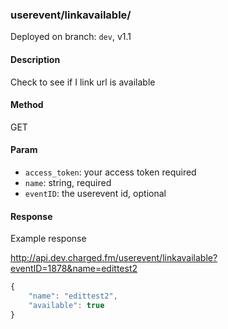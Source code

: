 ### **userevent/linkavailable/**

Deployed on branch: `dev`, v1.1

#### **Description**

Check to see if I link url is available

#### **Method**

GET

#### **Param**

- `access_token`: your access token required
- `name`: string, required
- `eventID`: the userevent id, optional


#### **Response**

Example response

http://api.dev.charged.fm/userevent/linkavailable?eventID=1878&name=edittest2
```javascript
{
    "name": "edittest2",
    "available": true
}
```
